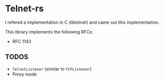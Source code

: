 # Telnet-rs

I refered a implementation in C (libtelnet) and came out this implementation.

This library implements the following RFCs:

- RFC 1143

## TODOS

- `TelnetListener` (similar to `TCPListener`)
- Proxy mode
